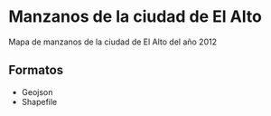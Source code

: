 # Manzanos de la ciudad de El Alto

Mapa de manzanos de la ciudad de El Alto del año 2012

## Formatos
- Geojson
- Shapefile